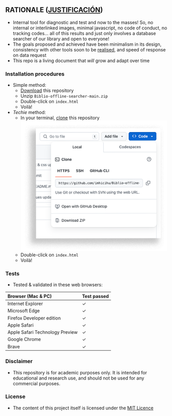 ## RATIONALE ([JUSTIFICACIÓN](LEEME.MD))

* Internal tool for diagnostic and test and now to the masses! So, no internal or interlinked images, minimal javascript, no code of conduct, no tracking codes... all of this results and just only involves a database searcher of our library and open to everyone!
* The goals proposed and achieved have been minimalism in its design, consistency with other tools soon to be [realised](https://biblio-searcher.surge.sh/), and speed of response on data request
* This repo is a living document that _will_ grow and adapt over time

### Installation procedures
* Simple method:
	* [Download](https://codeload.github.com/imhicihu/Biblio-offline-searcher/zip/refs/heads/main) this repository
	* Unzip `Biblio-offline-searcher-main.zip`
	* Double-click on `index.html`
	* Voilà!
* _Techie_ method:
	* In your terminal, [clone](https://github.com/imhicihu/Biblio-offline-searcher.git) this repository
	![graphics.png](dist/images/clone.png)
	* Double-click on `index.html`
	* Voilà!
### Tests
* Tested & validated in these web browsers:

| Browser (Mac & PC) | Test passed |
|:--|:--|
| Internet Explorer | ✓ |
| Microsoft Edge | ✓ |
| Firefox Developer edition| ✓ |
| Apple Safari | ✓ |
| Apple Safari Technology Preview| ✓ |
| Google Chrome | ✓ |
| Brave | ✓ |

### Disclaimer
* This repository is for academic purposes only. It is intended for educational and research use, and should not be used for any commercial purposes.
      
### License
* The content of this project itself is licensed under the [MIT Licence](LICENSE)
